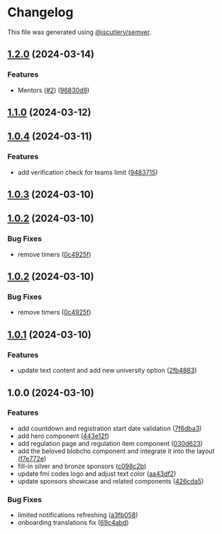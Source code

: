 # Changelog

This file was generated using [@jscutlery/semver](https://github.com/jscutlery/semver).

## [1.2.0](https://github.com/fss-fmi/fmicodes/compare/v1.1.0...v1.2.0) (2024-03-14)

### Features

- Mentors ([#2](https://github.com/fss-fmi/fmicodes/issues/2)) ([96830d9](https://github.com/fss-fmi/fmicodes/commit/96830d96f1cd0e6899540d05fad2210075b7747c))

## [1.1.0](https://github.com/fss-fmi/fmicodes/compare/v1.0.4...v1.1.0) (2024-03-12)

## [1.0.4](https://github.com/fss-fmi/fmicodes/compare/v1.0.3...v1.0.4) (2024-03-11)

### Features

- add verification check for teams limit ([9483715](https://github.com/fss-fmi/fmicodes/commit/948371507e295f85169f114476ba50b337e8b66d))

## [1.0.3](https://github.com/fss-fmi/fmicodes/compare/v1.0.2...v1.0.3) (2024-03-10)

## [1.0.2](https://github.com/fss-fmi/fmicodes/compare/v1.0.1...v1.0.2) (2024-03-10)

### Bug Fixes

- remove timers ([0c4925f](https://github.com/fss-fmi/fmicodes/commit/0c4925f97f2dd2ac1ab1d6a1e57a4f9568602193))

## [1.0.2](https://github.com/fss-fmi/fmicodes/compare/v1.0.1...v1.0.2) (2024-03-10)

### Bug Fixes

- remove timers ([0c4925f](https://github.com/fss-fmi/fmicodes/commit/0c4925f97f2dd2ac1ab1d6a1e57a4f9568602193))

## [1.0.1](https://github.com/fss-fmi/fmicodes/compare/v1.0.0...v1.0.1) (2024-03-10)

### Features

- update text content and add new university option ([2fb4883](https://github.com/fss-fmi/fmicodes/commit/2fb48830fc3be3d54b9d0c25597c58af11d5a458))

## 1.0.0 (2024-03-10)

### Features

- add countdown and registration start date validation ([7f6dba3](https://github.com/fss-fmi/fmicodes/commit/7f6dba3c720e6b7c54a9d34b43d9fd018932a67e))
- add hero component ([443e12f](https://github.com/fss-fmi/fmicodes/commit/443e12fc4dab93400e7a13d77656223eef1c4931))
- add regulation page and regulation item component ([030d623](https://github.com/fss-fmi/fmicodes/commit/030d6238bca170506f68ddada518642539a9d536))
- add the beloved blobcho component and integrate it into the layout ([f7e772e](https://github.com/fss-fmi/fmicodes/commit/f7e772e628663d13803b884ac513424bc58c11ce))
- fill-in silver and bronze sponsors ([c098c2b](https://github.com/fss-fmi/fmicodes/commit/c098c2b53617432227146ad81d7312960fcda9e8))
- update fmi codes logo and adjust text color ([aa43df2](https://github.com/fss-fmi/fmicodes/commit/aa43df254ee9cca83ee0815d9baecbc1343a8249))
- update sponsors showcase and related components ([426cda5](https://github.com/fss-fmi/fmicodes/commit/426cda53f40e298a37902241d5edd48ead70f338))

### Bug Fixes

- limited notifications refreshing ([a3fb058](https://github.com/fss-fmi/fmicodes/commit/a3fb058f0c1d0d531b45a1eef9d9dbe0e92dc5e5))
- onboarding translations fix ([69c4abd](https://github.com/fss-fmi/fmicodes/commit/69c4abd9227e6a7855b98964b9d39de8e3949ee1))
